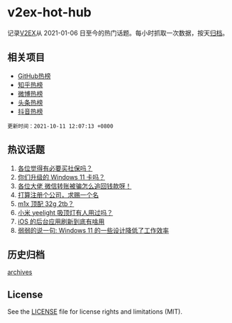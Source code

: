 # v2ex-hot-hub

 记录[V2EX](https://www.v2ex.com/)从 2021-01-06 日至今的热门话题。每小时抓取一次数据，按天[归档](archives)。
 
 ## 相关项目

- [GitHub热榜](https://github.com/lonnyzhang423/github-hot-hub)
- [知乎热榜](https://github.com/lonnyzhang423/zhihu-hot-hub)
- [微博热榜](https://github.com/lonnyzhang423/weibo-hot-hub)
- [头条热榜](https://github.com/lonnyzhang423/toutiao-hot-hub)
- [抖音热榜](https://github.com/lonnyzhang423/douyin-hot-hub)


 `更新时间：2021-10-11 12:07:13 +0800`

## 热议话题

1. [各位觉得有必要买社保吗？](https://www.v2ex.com/t/806939)
1. [你们升级的 Windows 11 卡吗？](https://www.v2ex.com/t/806890)
1. [各位大佬 微信转账被骗怎么追回钱款呀！](https://www.v2ex.com/t/806931)
1. [打算注册个公司，求赐一个名](https://www.v2ex.com/t/806941)
1. [m1x 顶配 32g 2tb？](https://www.v2ex.com/t/806858)
1. [小米 yeelight 吸顶灯有人用过吗？](https://www.v2ex.com/t/806887)
1. [iOS 的后台应用刷新到底有啥用](https://www.v2ex.com/t/806896)
1. [弱弱的说一句: Windows 11 的一些设计降低了工作效率](https://www.v2ex.com/t/806925)

## 历史归档

[archives](archives)

## License

See the [LICENSE](LICENSE) file for license rights and limitations (MIT).
